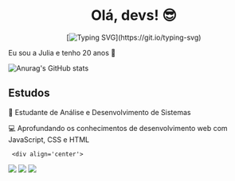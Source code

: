 <div align='center'>
<h1>Olá, devs! 😎</h1>
</div>

<div align='center'>

[![Typing SVG](https://readme-typing-svg.herokuapp.com?font=Fira+Code&pause=1000&color=FFFEFD&width=435&lines=Sejam+bem+vindos+ao+meu+Github!)](https://git.io/typing-svg)

</div>
Eu sou a Julia e tenho 20 anos 🤍

![Anurag's GitHub stats](https://github-readme-stats.vercel.app/apijuhmsz=anuraghazra&hide=contribs,prs)

## Estudos

🚀 Estudante de Análise e Desenvolvimento de Sistemas 

💻 Aprofundando os conhecimentos de desenvolvimento web com JavaScript, CSS e HTML
          
     <div align='center'>
     
  <img src="https://cdn.jsdelivr.net/gh/devicons/devicon@latest/icons/javascript/javascript-plain.svg" />
          
     
  <img src="https://cdn.jsdelivr.net/gh/devicons/devicon@latest/icons/html5/html5-plain.svg" />
          
     
<img src="https://cdn.jsdelivr.net/gh/devicons/devicon@latest/icons/css3/css3-plain.svg" />
     </div>
     

